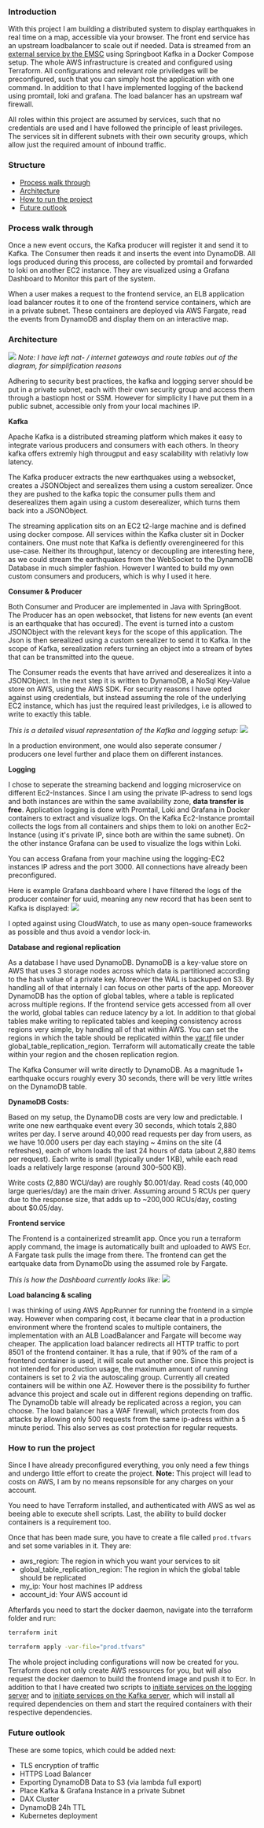 ### Introduction 

With this project I am building a distributed system to display earthquakes in real time on a map, accessible via your browser. The front end service has an upstream loadbalancer to scale out if needed. Data is streamed from an [external service by the EMSC](https://www.seismicportal.eu/realtime.html) using Springboot Kafka in a Docker Compose setup. The whole AWS infrastructure is created and configured using Terraform. All configurations and relevant role priviledges will be preconfigured, such that you can simply host the application with one command. In addition to that I have implemented logging of the backend using promtail, loki and grafana. The load balancer has an upstream waf firewall. 

All roles within this project are assumed by services, such that no credentials are used and I have followed the principle of least privileges. The services sit in different subnets with their own security groups, which allow just the required amount of inbound traffic.

### Structure 

- [Process walk through](#process-walk-through) 
- [Architecture](#architecture)
- [How to run the project](#how-to-run-the-project)
- [Future outlook](#future-outlook)

### Process walk through 

Once a new event occurs, the Kafka producer will register it and send it to Kafka. The Consumer then reads it and inserts the event into DynamoDB. All logs produced during this process, are collected by promtail and forwarded to loki on another EC2 instance. They are visualized using a Grafana Dashboard to Monitor this part of the system. 

When a user makes a request to the frontend service, an ELB application load balancer routes it to one of the frontend service containers, which are in a private subnet. These containers are deployed via AWS Fargate, read the events from DynamoDB and display them on an interactive map. 

### Architecture

![](./.images/architecture.png)
*Note: I have left nat- / internet gateways and route tables out of the diagram, for simplification reasons*

Adhering to security best practices, the kafka and logging server should be put in a private subnet, each with their own security group and access them through a bastiopn host or SSM. However for simplicity I have put them in a public subnet, accessible only from your local machines IP. 

__Kafka__ 

Apache Kafka is a distributed streaming platform which makes it easy to integrate various producers and consumers with each others. In theory kafka offers extremly high througput and easy scalability with relativly low latency.

The Kafka producer extracts the new earthquakes using a websocket, creates a JSONObject and serealizes them using a custom serealizer. Once they are pushed to the kafka topic the consumer pulls them and deserealizes them again using a custom deserealizer, which turns them back into a JSONObject. 

The streaming application sits on an EC2 t2-large machine and is defined using docker compose. All services within the Kafka cluster sit in Docker containers. One must note that Kafka is defiently overengineered for this use-case. Neither its throughput, latency or decoupling are interesting here, as we could stream the earthquakes from the WebSocket to the DynamoDB Database in much simpler fashion. However I wanted to build my own custom consumers and producers, which is why I used it here. 


__Consumer & Producer__

Both Consumer and Producer are implemented in Java with SpringBoot. 
The Producer has an open websocket, that listens for new events (an event is an earthquake that has occured). The event is turned into a custom JSONObject with the relevant keys for the scope of this application. The Json is then serealized using a custom serealizer to send it to Kafka. In the scope of Kafka, serealization refers turning an object into a stream of bytes that can be transmitted into the queue. 

The Consumer reads the events that have arrived and deserealizes it into a JSONObject. In the next step it is written to DynamoDB, a NoSql Key-Value store on AWS, using the AWS SDK. For security reasons I have opted against using credentials, but instead assuming the role of the underlying EC2 instance, which has just the required least priviledges, i.e is allowed to write to exactly this table. 

*This is a detailed visual representation of the Kafka and logging setup:*
![](./.images/ec2_services.png)

In a production environment, one would also seperate consumer / producers one level further and place them on different instances. 

__Logging__ 

I chose to seperate the streaming backend and logging microservice on different Ec2-Instances. Since I am using the private IP-adress to send logs and both instances are within the same availability zone, __data transfer is free__. 
Application logging is done with Promtail, Loki and Grafana in Docker containers to extract and visualize logs.
On the Kafka Ec2-Instance promtail collects the logs from all containers and ships them to loki on another Ec2-Instance (using it's private IP, since both are within the same subnet). On the other instance Grafana can be used to visualize the logs within Loki.

You can access Grafana from your machine using the logging-EC2 instances IP adress and the port 3000. All connections have already been preconfigured. 

Here is example Grafana dashboard where I have filtered the logs of the producer container for uuid, meaning any new record that has been sent to Kafka is displayed:
![](./.images/grafana.png)

I opted against using CloudWatch, to use as many open-souce frameworks as possible and thus avoid a vendor lock-in. 

__Database and regional replication__

As a database I have used DynamoDB. DynamoDB is a key-value store on AWS that uses 3 storage nodes across which data is partitioned according to the hash value of a private key. Moreover the WAL is backuped on S3. By handling all of that internaly I can focus on other parts of the app. Moreover DynamoDB  has the option of global tables, where a table is replicated across multiple regions. If the frontend service gets accessed from all over the world, global tables can reduce latency by a lot. In addition to that global tables make writing to replicated tables and keeping consistency across regions very simple, by handling all of that within AWS.
You can set the regions in which the table should be replicated within the [var.tf](./terraform/var.tf) file under global_table_replication_region. Terraform will automatically create the table within your region and the chosen replication region.

The Kafka Consumer will write directly to DynamoDB. As a magnitude 1+ earthquake occurs roughly every 30 seconds, there will be very little writes on the DynamoDB table. 

__DynamoDB Costs:__

Based on my setup, the DynamoDB costs are very low and predictable. I write one new earthquake event every 30 seconds, which totals 2,880 writes per day. I serve around 40,000 read requests per day from users, as we have 10.000 users per day each staying ~ 4mins on the site (4 refreshes), each of whom loads the last 24 hours of data (about 2,880 items per request). Each write is small (typically under 1 KB), while each read loads a relatively large response (around 300–500 KB).

Write costs (2,880 WCU/day) are roughly $0.001/day.
Read costs (40,000 large queries/day) are the main driver. Assuming around 5 RCUs per query due to the response size, that adds up to ~200,000 RCUs/day, costing about $0.05/day.

__Frontend service__

The Frontend is a containerized streamlit app. Once you run a terraform apply command, the image is automatically built and uploaded to AWS Ecr. A Fargate task pulls the image from there. The frontend can get the eartquake data from DynamoDb using the assumed role by Fargate. 

*This is how the Dashboard currently looks like:*
![](.images/eartquake_frontend.png)

__Load balancing & scaling__

I was thinking of using AWS AppRunner for running the frontend in a simple way. However when comparing cost, it became clear that in a production environment where the frontend scales to multiple containers, the implementation with an ALB LoadBalancer and Fargate will become way cheaper. The application load balancer redirects all HTTP traffic to port 8501 of the frontend container. It has a rule, that if 90% of the ram of a frontend container is used, it will scale out another one. Since this project is not intended for production usage, the maximum amount of running containers is set to 2 via the autoscaling group. Currently all created containers will be within one AZ. However there is the possibility fo further advance this project and scale out in different regions depending on traffic. The DynamoDb table will already be replicated across a region, you can choose. The load balancer has a WAF firewall, which protects from dos attacks by allowing only 500 requests from the same ip-adress within a 5 minute period. This also serves as cost protection for regular requests. 

### How to run the project

Since I have already preconfigured everything, you only need a few things and undergo little effort to create the project. 
__Note:__ This project will lead to costs on AWS, I am by no means repsonsible for any charges on your account. 

You need to have Terraform installed, and authenticated with AWS as wel as beeing able to execute shell scripts. Last, the ability to build docker containers is a requirement too. 

Once that has been made sure, you have to create a file called `prod.tfvars` and set some variables in it. They are:

- aws_region: The region in which you want your services to sit
- global_table_replication_region: The region in which the global table should be replicated 
- my_ip: Your host machines IP address 
- account_id: Your AWS account id 

Afterfards you need to start the docker daemon, navigate into the terraform folder and run:
```bash
terraform init 
```

```bash
terraform apply -var-file="prod.tfvars"
```

The whole project including configurations will now be created for you. Terraform does not only create AWS ressources for you, but will also request the docker daemon to build the frontend image and push it to Ecr. In addition to that I have created two scripts to [initiate services on the logging server](terraform/initiate_logging.sh) and to [initiate services on the Kafka server](terraform/initiate.sh), which will install all required dependencies on them and start the required containers with their respective dependencies.

### Future outlook 

These are some topics, which could be added next:

- TLS encryption of traffic 
- HTTPS Load Balancer
- Exporting DynamoDB Data to S3 (via lambda full export)
- Place Kafka & Grafana Instance in a private Subnet
- DAX Cluster
- DynamoDB 24h TTL
- Kubernetes deployment 
